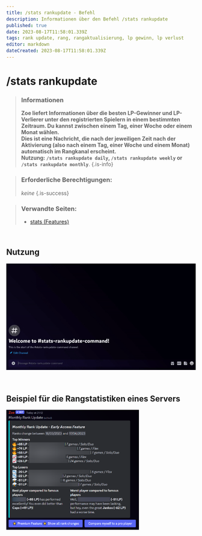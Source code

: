 ```yaml
---
title: /stats rankupdate - Befehl
description: Informationen über den Befehl /stats rankupdate
published: true
date: 2023-08-17T11:58:01.339Z
tags: rank update, rang, rangaktualisierung, lp gewinn, lp verlust
editor: markdown
dateCreated: 2023-08-17T11:58:01.339Z
---
```


# /stats rankupdate

>### Informationen
>**Zoe liefert Informationen über die besten LP-Gewinner und LP-Verlierer unter den registrierten Spielern in einem bestimmten Zeitraum. Du kannst zwischen einem Tag, einer Woche oder einem Monat wählen.** <br>
>**Dies ist eine Nachricht, die nach der jeweiligen Zeit nach der Aktivierung (also nach einem Tag, einer Woche und einem Monat) automatisch im Rangkanal erscheint.** <br>
>**Nutzung: `/stats rankupdate daily`,  `/stats rankupdate weekly` or  `/stats rankupdate monthly`**. 
>{.is-info}

>### Erforderliche Berechtigungen:
> *keine*
>{.is-success}

>### Verwandte Seiten:
>-   [stats (Features)](/en/commands/stats/)

<br>


## Nutzung

![](/stats_rankupdate.gif)

<br>

## Beispiel für die Rangstatistiken eines Servers

<img src="/stats_rankupdate.png" width="70%" />
